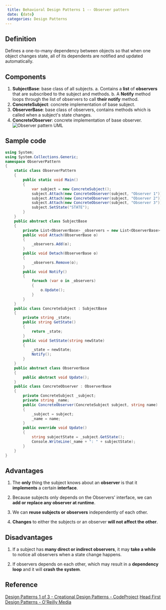 ```yaml
---
 title: Behavioral Design Patterns 1 -- Observer pattern
 date: {date}
 categories: Design Patterns
---
```


## Definition
Defines a one-to-many dependency between objects so that when one object changes state, all of its dependents are notified and updated automatically.

## Components
1. __SubjectBase__: base class of all subjects.
    a. Contains a __list__ of __observers__ that are subscribed to the subject and methods.
    b. A __Notify__ method loops through the list of observers to call __their notify__ method.
2. __ConcreteSubject__: concrete implementation of base subject.
3. __ObserverBase__: base class of observers, contains methods which is called when a subject's state changes.
4. __ConcreteObserver__: concrete implementation of base observer.
![Observer pattern UML](https://www.codeproject.com/KB/architecture/455228/observer.jpg)

<!--More-->

## Sample code
```cs
using System;
using System.Collections.Generic;
namespace ObserverPattern
{
    static class ObserverPattern
    {
        public static void Main()
        {
            var subject = new ConcreteSubject();
            subject.Attach(new ConcreteObserver(subject, "Observer 1"));
            subject.Attach(new ConcreteObserver(subject, "Observer 2"));
            subject.Attach(new ConcreteObserver(subject, "Observer 3"));
            subject.SetState("STATE");
        }
    }
    public abstract class SubjectBase
    {
        private List<ObserverBase> _observers = new List<ObserverBase>();
        public void Attach(ObserverBase o)
        {
            _observers.Add(o);
        }
        public void Detach(ObserverBase o)
        {
            _observers.Remove(o);
        }
        public void Notify()
        {
            foreach (var o in _observers)
            {
                o.Update();
            }
        }
    }
    public class ConcreteSubject : SubjectBase
    {
        private string _state;
        public string GetState()
        {
            return _state;
        }
        public void SetState(string newState)
        {
            _state = newState;
            Notify();
        }
    }
    public abstract class ObserverBase
    {
        public abstract void Update();
    }
    public class ConcreteObserver : ObserverBase
    {
        private ConcreteSubject _subject;
        private string _name;
        public ConcreteObserver(ConcreteSubject subject, string name)
        {
            _subject = subject;
            _name = name;
        }
        public override void Update()
        {
            string subjectState = _subject.GetState();
            Console.WriteLine(_name + ": " + subjectState);
        }
    }
}
```

## Advantages
1. The __only__ thing the subject knows about an __observer__ is that it __implements__ a certain __interface__.

2. Because subjects only depends on the Observers' interface, we can __add or replace any observer at runtime__.

3. We can __reuse subjects or observers__ independently of each other.

4. __Changes__ to either the subjects or an observer __will not affect the other__.

## Disadvantages
1. If a subject has __many direct or indirect observers__, it may __take a while__ to notice all observers when a state change happens.

2. If observers depends on each other, which may result in a __dependency loop__ and it will __crash the system__.

## Reference
[Design Patterns 1 of 3 - Creational Design Patterns - CodeProject](https://www.codeproject.com/Articles/430590/Design-Patterns-of-Creational-Design-Patterns)
[Head First Design Patterns - O'Reilly Media](https://www.google.com.au/url?sa=t&rct=j&q=&esrc=s&source=web&cd=1&ved=0ahUKEwjE74WWy7rTAhVEppQKHfqGAjoQFggiMAA&url=http%3A%2F%2Fshop.oreilly.com%2Fproduct%2F9780596007126.do&usg=AFQjCNF91VIwQIeGyXH4xU67GibpAiRKRA&sig2=YcwhV4RTfJRpzWn3xsIcoA)